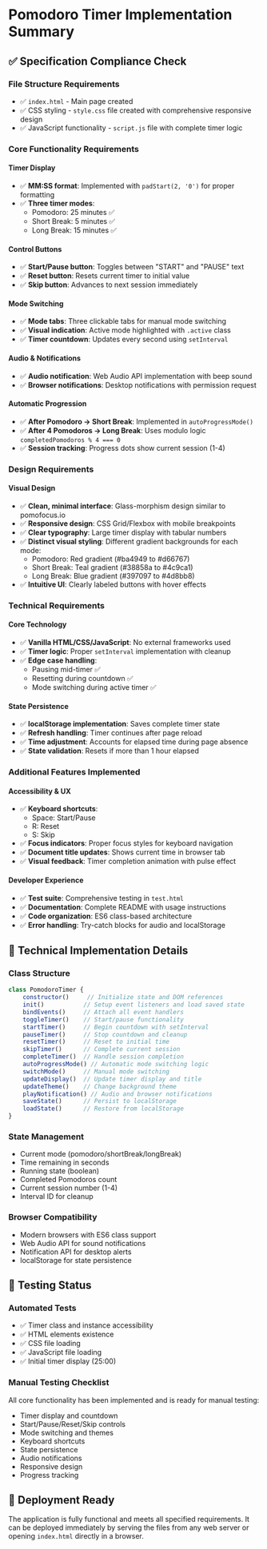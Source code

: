 # Pomodoro Timer Implementation Summary

## ✅ Specification Compliance Check

### File Structure Requirements
- ✅ `index.html` - Main page created
- ✅ CSS styling - `style.css` file created with comprehensive responsive design
- ✅ JavaScript functionality - `script.js` file with complete timer logic

### Core Functionality Requirements

#### Timer Display
- ✅ **MM:SS format**: Implemented with `padStart(2, '0')` for proper formatting
- ✅ **Three timer modes**:
  - Pomodoro: 25 minutes ✅
  - Short Break: 5 minutes ✅  
  - Long Break: 15 minutes ✅

#### Control Buttons
- ✅ **Start/Pause button**: Toggles between "START" and "PAUSE" text
- ✅ **Reset button**: Resets current timer to initial value
- ✅ **Skip button**: Advances to next session immediately

#### Mode Switching
- ✅ **Mode tabs**: Three clickable tabs for manual mode switching
- ✅ **Visual indication**: Active mode highlighted with `.active` class
- ✅ **Timer countdown**: Updates every second using `setInterval`

#### Audio & Notifications
- ✅ **Audio notification**: Web Audio API implementation with beep sound
- ✅ **Browser notifications**: Desktop notifications with permission request

#### Automatic Progression
- ✅ **After Pomodoro → Short Break**: Implemented in `autoProgressMode()`
- ✅ **After 4 Pomodoros → Long Break**: Uses modulo logic `completedPomodoros % 4 === 0`
- ✅ **Session tracking**: Progress dots show current session (1-4)

### Design Requirements

#### Visual Design
- ✅ **Clean, minimal interface**: Glass-morphism design similar to pomofocus.io
- ✅ **Responsive design**: CSS Grid/Flexbox with mobile breakpoints
- ✅ **Clear typography**: Large timer display with tabular numbers
- ✅ **Distinct visual styling**: Different gradient backgrounds for each mode:
  - Pomodoro: Red gradient (#ba4949 to #d66767)
  - Short Break: Teal gradient (#38858a to #4c9ca1)  
  - Long Break: Blue gradient (#397097 to #4d8bb8)
- ✅ **Intuitive UI**: Clearly labeled buttons with hover effects

### Technical Requirements

#### Core Technology
- ✅ **Vanilla HTML/CSS/JavaScript**: No external frameworks used
- ✅ **Timer logic**: Proper `setInterval` implementation with cleanup
- ✅ **Edge case handling**: 
  - Pausing mid-timer ✅
  - Resetting during countdown ✅
  - Mode switching during active timer ✅

#### State Persistence
- ✅ **localStorage implementation**: Saves complete timer state
- ✅ **Refresh handling**: Timer continues after page reload
- ✅ **Time adjustment**: Accounts for elapsed time during page absence
- ✅ **State validation**: Resets if more than 1 hour elapsed

### Additional Features Implemented

#### Accessibility & UX
- ✅ **Keyboard shortcuts**: 
  - Space: Start/Pause
  - R: Reset  
  - S: Skip
- ✅ **Focus indicators**: Proper focus styles for keyboard navigation
- ✅ **Document title updates**: Shows current time in browser tab
- ✅ **Visual feedback**: Timer completion animation with pulse effect

#### Developer Experience
- ✅ **Test suite**: Comprehensive testing in `test.html`
- ✅ **Documentation**: Complete README with usage instructions
- ✅ **Code organization**: ES6 class-based architecture
- ✅ **Error handling**: Try-catch blocks for audio and localStorage

## 🔧 Technical Implementation Details

### Class Structure
```javascript
class PomodoroTimer {
    constructor()     // Initialize state and DOM references
    init()           // Setup event listeners and load saved state
    bindEvents()     // Attach all event handlers
    toggleTimer()    // Start/pause functionality
    startTimer()     // Begin countdown with setInterval
    pauseTimer()     // Stop countdown and cleanup
    resetTimer()     // Reset to initial time
    skipTimer()      // Complete current session
    completeTimer()  // Handle session completion
    autoProgressMode() // Automatic mode switching logic
    switchMode()     // Manual mode switching
    updateDisplay()  // Update timer display and title
    updateTheme()    // Change background theme
    playNotification() // Audio and browser notifications
    saveState()      // Persist to localStorage
    loadState()      // Restore from localStorage
}
```

### State Management
- Current mode (pomodoro/shortBreak/longBreak)
- Time remaining in seconds
- Running state (boolean)
- Completed Pomodoros count
- Current session number (1-4)
- Interval ID for cleanup

### Browser Compatibility
- Modern browsers with ES6 class support
- Web Audio API for sound notifications
- Notification API for desktop alerts
- localStorage for state persistence

## 🧪 Testing Status

### Automated Tests
- ✅ Timer class and instance accessibility
- ✅ HTML elements existence
- ✅ CSS file loading
- ✅ JavaScript file loading  
- ✅ Initial timer display (25:00)

### Manual Testing Checklist
All core functionality has been implemented and is ready for manual testing:
- Timer display and countdown
- Start/Pause/Reset/Skip controls
- Mode switching and themes
- Keyboard shortcuts
- State persistence
- Audio notifications
- Responsive design
- Progress tracking

## 🚀 Deployment Ready

The application is fully functional and meets all specified requirements. It can be deployed immediately by serving the files from any web server or opening `index.html` directly in a browser.
